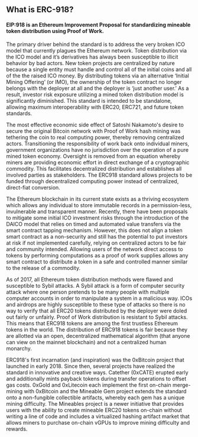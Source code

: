 ## What is ERC-918?

#### EIP:918 is an Ethereum Improvement Proposal for standardizing mineable token distribution using Proof of Work.

The primary driver behind the standard is to address the very broken ICO model that currently plagues the Ethereum network. Token distribution via the ICO model and it’s derivatives has always been susceptible to illicit behavior by bad actors. New token projects are centralized by nature because a single entity must handle and control all of the initial coins and all of the the raised ICO money. By distributing tokens via an alternative ‘Initial Mining Offering’ (or IMO), the ownership of the token contract no longer belongs with the deployer at all and the deployer is ‘just another user.’ As a result, investor risk exposure utilizing a mined token distribution model is significantly diminished. This standard is intended to be standalone, allowing maximum interoperability with ERC20, ERC721, and future token standards.

The most effective economic side effect of Satoshi Nakamoto's desire to secure the original Bitcoin network with Proof of Work hash mining was tethering the coin to real computing power, thereby removing centralized actors. Transitioning the responsibility of work back onto individual miners, government organizations have no jurisdiction over the operation of a pure mined token economy. Oversight is removed from an equation whereby miners are providing economic effort in direct exchange of a cryptographic commodity. This facilitates decentralized distribution and establishes all involved parties as stakeholders. The ERC918 standard allows projects to be funded through decentralized computing power instead of centralized, direct-fiat conversion.

The Ethereum blockchain in its current state exists as a thriving ecosystem which allows any individual to store immutable records in a permission-less, invulnerable and transparent manner. Recently, there have been proposals to mitigate some initial ICO investment risks through the introduction of the DAICO model that relies on timed and automated value transfers via the smart contract tapping mechanism. However, this does not align a token smart contract as a non-security and still has the potential to put investors at risk if not implemented carefully, relying on centralized actors to be fair and community intended. Allowing users of the network direct access to tokens by performing computations as a proof of work supplies allows any smart contract to distribute a token in a safe and controlled manner similar to the release of a commodity.

As of 2017, all Ethereum token distribution methods were flawed and susceptible to Sybil attacks. A Sybil attack is a form of computer security attack where one person pretends to be many people with multiple computer accounts in order to manipulate a system in a malicious way. ICOs and airdrops are highly susceptible to these type of attacks so there is no way to verify that all ERC20 tokens distributed by the deployer were doled out fairly or unfairly. Proof of Work distribution is resistant to Sybil attacks. This means that ERC918 tokens are among the first trustless Ethereum tokens in the world. The distribution of ERC918 tokens is fair because they are allotted via an open, decentralized mathematical algorithm (that anyone can view on the mainnet blockchain) and not a centralized human monarchy.

ERC918's first incarnation (and inspiration) was the 0xBitcoin project that launched in early 2018. Since then, several projects have realized the standard in innovative and creative ways. Catether (0xCATE) erupted early and additionally mints payback tokens during transfer operations to offset gas costs. 0xGold and 0xLitecoin each implement the first on-chain merge-mining with 0xBitcoin and the Mineable Gem project extends the standard onto a non-fungible collectible artifacts, whereby each gem has a unique mining difficulty. The Mineables project is a newer initiative that provides users with the ability to create mineable ERC20 tokens on-chain without writing a line of code and includes a virtualized hashing artifact market that allows miners to purchase on-chain vGPUs to improve mining difficulty and rewards.
